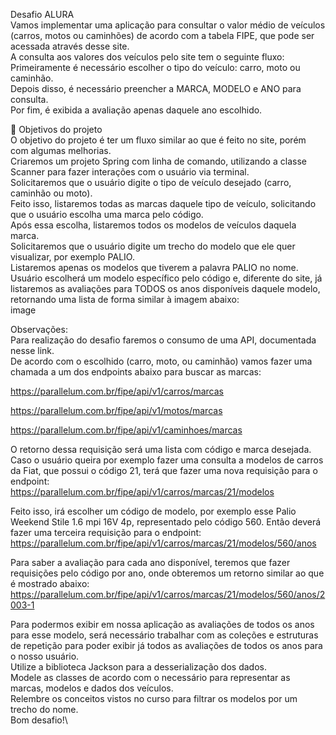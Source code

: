 Desafio ALURA\
Vamos implementar uma aplicação para consultar o valor médio de veículos (carros, motos ou caminhões) de acordo com a tabela FIPE, que pode ser acessada através desse site.\
A consulta aos valores dos veículos pelo site tem o seguinte fluxo:\
Primeiramente é necessário escolher o tipo do veículo: carro, moto ou caminhão.\
Depois disso, é necessário preencher a MARCA, MODELO e ANO para consulta.\
Por fim, é exibida a avaliação apenas daquele ano escolhido.

🔨 Objetivos do projeto\
O objetivo do projeto é ter um fluxo similar ao que é feito no site, porém com algumas melhorias.\
Criaremos um projeto Spring com linha de comando, utilizando a classe Scanner para fazer interações com o usuário via terminal.\
Solicitaremos que o usuário digite o tipo de veículo desejado (carro, caminhão ou moto).\
Feito isso, listaremos todas as marcas daquele tipo de veículo, solicitando que o usuário escolha uma marca pelo código.\
Após essa escolha, listaremos todos os modelos de veículos daquela marca.\
Solicitaremos que o usuário digite um trecho do modelo que ele quer visualizar, por exemplo PALIO.\
Listaremos apenas os modelos que tiverem a palavra PALIO no nome.\
Usuário escolherá um modelo específico pelo código e, diferente do site, já listaremos as avaliações para TODOS os anos disponíveis daquele modelo, retornando uma lista de forma similar à imagem abaixo:\
image

Observações:\
Para realização do desafio faremos o consumo de uma API, documentada nesse link.\
De acordo com o escolhido (carro, moto, ou caminhão) vamos fazer uma chamada a um dos endpoints abaixo para buscar as marcas:

https://parallelum.com.br/fipe/api/v1/carros/marcas

https://parallelum.com.br/fipe/api/v1/motos/marcas

https://parallelum.com.br/fipe/api/v1/caminhoes/marcas

O retorno dessa requisição será uma lista com código e marca desejada. Caso o usuário queira por exemplo fazer uma consulta a modelos de carros da Fiat, que possui o código 21, terá que fazer uma nova requisição para o endpoint:\
https://parallelum.com.br/fipe/api/v1/carros/marcas/21/modelos

Feito isso, irá escolher um código de modelo, por exemplo esse Palio Weekend Stile 1.6 mpi 16V 4p, representado pelo código 560. Então deverá fazer uma terceira requisição para o endpoint:\
https://parallelum.com.br/fipe/api/v1/carros/marcas/21/modelos/560/anos

Para saber a avaliação para cada ano disponível, teremos que fazer requisições pelo código por ano, onde obteremos um retorno similar ao que é mostrado abaixo:\
https://parallelum.com.br/fipe/api/v1/carros/marcas/21/modelos/560/anos/2003-1

Para podermos exibir em nossa aplicação as avaliações de todos os anos para esse modelo, será necessário trabalhar com as coleções e estruturas de repetição para poder exibir já todos as avaliações de todos os anos para o nosso usuário.\
Utilize a biblioteca Jackson para a desserialização dos dados.\
Modele as classes de acordo com o necessário para representar as marcas, modelos e dados dos veículos.\
Relembre os conceitos vistos no curso para filtrar os modelos por um trecho do nome.\
Bom desafio!\
